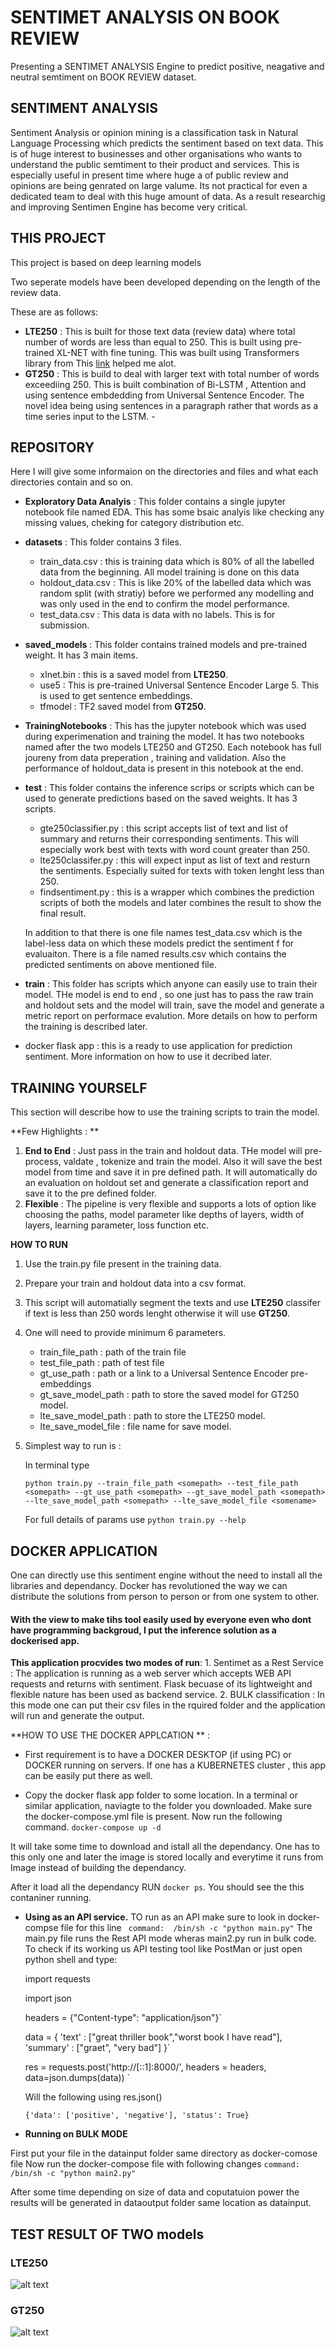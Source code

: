 # SENTIMET ANALYSIS ON BOOK REVIEW

Presenting a SENTIMET ANALYSIS Engine to predict positive, neagative and neutral semtiment on BOOK REVIEW dataset.

## SENTIMENT ANALYSIS

Sentiment Analysis or opinion mining is a classification task in Natural Language Processing which predicts the sentiment based on text data. This is of huge interest to businesses and other organisations who wants to understand the public semtiment to their product and services. This is especially useful in present time where huge a of public review and opinions are being genrated on large valume. Its not practical for even a dedicated team to deal with this huge amount of data. As a result researchig and improving Sentimen Engine has become very critical.

## THIS PROJECT

This project is based on deep learning models 

Two seperate models have been developed depending on the length of the review data. 

These are as follows:
- **LTE250** :  This is built for those text data (review data) where total number of words are less than equal to 250. This is built using pre-trained XL-NET with fine tuning. This was built using Transformers library from 
This [link](https://medium.com/swlh/using-xlnet-for-sentiment-classification-cfa948e65e85) helped me alot.
- **GT250** : This is build to deal with larger text with total number of words exceediing 250. This is built combination of Bi-LSTM , Attention and using sentence embdedding from Universal Sentence Encoder. The novel idea being using sentences in a paragraph rather that words as a time series input to the LSTM. - 

## REPOSITORY

Here I will give some informaion on the directories and files and what each directories contain and so on.

- **Exploratory Data Analyis** : This folder contains a single jupyter notebook file named EDA. This has some bsaic analyis like checking any missing values, cheking for category distribution etc.
- **datasets** : This folder contains 3 files.
    - train_data.csv : this is training data which is 80% of all the labelled data from the beginning. All model training is done on this data
    - holdout_data.csv : This is like 20% of the labelled data which was random split (with stratiy) before we performed any modelling and was only used in the end to confirm the model performance.
    - test_data.csv : This data is data with no labels. This is for submission.

- **saved_models** : This folder contains trained models and pre-trained weight. It has 3 main items.
    - xlnet.bin : this is a saved model from **LTE250**. 
    - use5 : This is pre-trained Universal Sentence Encoder Large 5. This is used to get sentence embeddings.
    - tfmodel : TF2 saved model from **GT250**.

- **TrainingNotebooks** : This has the jupyter notebook which was used during experimenation and training the model. It has two notebooks named after the two models LTE250 and GT250. Each notebook has full joureny from data preperation , training and validation. Also the performance of holdout_data is present in this notebook at the end.

- **test** : This folder contains the inference scrips or scripts which can be used to generate predictions based on the saved weights.
It has 3 scripts.
    - gte250classifier.py : this script accepts list of text and list of summary and returns their corresponding sentiments. This will  especially work best with texts with word count greater than 250. 
    - lte250classifer.py : this will expect input as list of text and resturn the sentiments. Especially suited for texts with token lenght less than 250.
    - findsentiment.py : this is a wrapper which combines the prediction scripts of both the models and later combines the result to show the final result. 
    
    In addition to that there is one file names test_data.csv which is the label-less data on which these models predict the sentiment f for evaluaiton.
    There is a file named results.csv which contains the predicted sentiments on above mentioned file.


- **train** : This folder has scripts which anyone can easily use to train their model. THe model is end to end , so one just has to pass the raw train and holdout sets and the model will train, save the model and generate a metric report on performace evalution. More details on how to perform the training is described later. 

- docker flask app : this is a ready to use application for prediction sentiment. More information on how to use it decribed later.




## TRAINING YOURSELF
This section will describe how to use the training scripts to train the model.

**Few Highlights : **
1. **End to End** : Just pass in the train and holdout data. THe model will pre-process, valdate , tokenize and train the model. Also it will save the best model from time and save it in pre defined path. It will automatically do an evaluation on holdout set and generate a classification report and save it to the pre defined folder.
2. **Flexible** : The pipeline is very flexible and supports a lots of option like choosing the paths, model parameter like depths of layers, width of layers, learning parameter, loss function etc.

**HOW TO RUN**

1. Use the train.py file present in the training data.
2. Prepare your train and holdout data into a csv format.
3. This script will automatially segment the texts and use **LTE250** classifer if text is less than 250 words lenght otherwise it will use **GT250**.
4. One will need to provide minimum 6 parameters.
    - train_file_path : path of the train file
    - test_file_path  : path of test file
    - gt_use_path : path or a link to a Universal Sentence Encoder pre-embeddings
    - gt_save_model_path : path to store the saved model for GT250 model.
    - lte_save_model_path : path to store the LTE250 model.
    - lte_save_model_file : file name for save model.
5. Simplest way to run is : 
    
    In terminal type

    `python train.py --train_file_path <somepath> --test_file_path <somepath> --gt_use_path <somepath> --gt_save_model_path <somepath> --lte_save_model_path <somepath> --lte_save_model_file <somename>`

    For full details of params use `python train.py --help`


## DOCKER APPLICATION

One can directly use this sentiment engine without the need to install all the libraries and dependancy. 
Docker has revolutioned the way we can distribute the solutions from person to person or from one system to other. 

#### With the view to make tihs tool easily used by everyone even who dont have programming backgroud, I put the inference solution as a dockerised app.

**This application procvides two modes of run**: 
    1. Sentimet as a Rest Service : The application is running as a web server which accepts WEB API requests and returns with sentiment. Flask becuase of its lightweight and flexible nature has been used as backend service. 
    2. BULK classification : In this mode one can put their csv files in the rquired folder and the application will run and generate the output.


**HOW TO USE THE DOCKER APPLCATION ** : 

- First requirement is to have a DOCKER DESKTOP (if using PC) or DOCKER running on servers.
If one has a KUBERNETES cluster , this app can be easily put there as well.

- Copy the docker flask app folder to some location. 
In a terminal or similar application, naviagte to the folder you downloaded. Make sure the docker-compose.yml file is present.
Now run the following command. `docker-compose up -d` 

It will take some time to download and istall all the dependancy. One has to this only one and later the image is stored locally and everytime it runs from Image instead of building the dependancy. 

After it load all the dependancy RUN `docker ps`. You should see the this contaniner running.

- **Using as an API service.**
    TO run as an API make sure to look in docker-compse file for this line ` command:  /bin/sh -c "python main.py"` The main.py file runs the Rest API mode wheras main2.py run in bulk code.
    To check if its working us API testing tool like PostMan or just open python shell and type:

    import requests

    import json

    headers = {"Content-type": "application/json"}`

    
    data = {
        'text' :    ["great thriller book","worst book I have read"],
        'summary' : ["graet", "very bad"]
       }`
    
    res = requests.post('http://[::1]:8000/', headers = headers, data=json.dumps(data))
    `

    Will the following using res.json()

    `{'data': ['positive', 'negative'], 'status': True}`



- **Running on BULK MODE**

First put your file in the datainput folder same directory as docker-comose file
Now run the docker-compose file with following changes `command:  /bin/sh -c "python main2.py"`

After some time depending on size of data and coputatuion power the results will be generated in dataoutput folder same location as datainput.


## TEST RESULT OF TWO models

### LTE250

![alt text](https://git.toptal.com/screening/Ashutosh-Tripathi/-/raw/master/LTE250ClassificationReport.JPG)



### GT250
![alt text](https://git.toptal.com/screening/Ashutosh-Tripathi/-/raw/master/GT25classificationReport.JPG)





 



